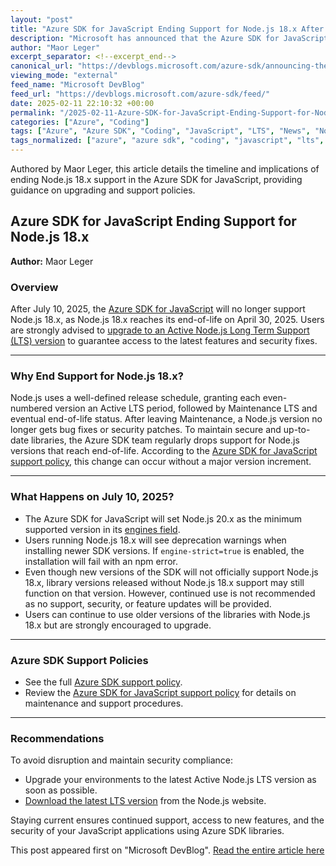 ```yaml
---
layout: "post"
title: "Azure SDK for JavaScript Ending Support for Node.js 18.x After July 2025"
description: "Microsoft has announced that the Azure SDK for JavaScript will end support for Node.js 18.x after July 10, 2025. Developers are advised to upgrade to an Active Node.js LTS version to maintain library security, receive updates, and avoid compatibility issues."
author: "Maor Leger"
excerpt_separator: <!--excerpt_end-->
canonical_url: "https://devblogs.microsoft.com/azure-sdk/announcing-the-end-of-support-for-node-js-18-x-in-the-azure-sdk-for-javascript/"
viewing_mode: "external"
feed_name: "Microsoft DevBlog"
feed_url: "https://devblogs.microsoft.com/azure-sdk/feed/"
date: 2025-02-11 22:10:32 +00:00
permalink: "/2025-02-11-Azure-SDK-for-JavaScript-Ending-Support-for-Nodejs-18x-After-July-2025.html"
categories: ["Azure", "Coding"]
tags: ["Azure", "Azure SDK", "Coding", "JavaScript", "LTS", "News", "Node.js", "Node.js 18.x", "Node.js 20.x", "Nodejs", "npm Engines", "SDK Support Policy", "Typescript"]
tags_normalized: ["azure", "azure sdk", "coding", "javascript", "lts", "news", "nodedotjs", "nodedotjs 18dotx", "nodedotjs 20dotx", "nodejs", "npm engines", "sdk support policy", "typescript"]
---
```


Authored by Maor Leger, this article details the timeline and implications of ending Node.js 18.x support in the Azure SDK for JavaScript, providing guidance on upgrading and support policies.<!--excerpt_end-->

## Azure SDK for JavaScript Ending Support for Node.js 18.x

**Author:** Maor Leger

### Overview

After July 10, 2025, the [Azure SDK for JavaScript](https://github.com/Azure/azure-sdk-for-js) will no longer support Node.js 18.x, as Node.js 18.x reaches its end-of-life on April 30, 2025. Users are strongly advised to [upgrade to an Active Node.js Long Term Support (LTS) version](https://nodejs.org/en/download) to guarantee access to the latest features and security fixes.

---

### Why End Support for Node.js 18.x?

Node.js uses a well-defined release schedule, granting each even-numbered version an Active LTS period, followed by Maintenance LTS and eventual end-of-life status. After leaving Maintenance, a Node.js version no longer gets bug fixes or security patches. To maintain secure and up-to-date libraries, the Azure SDK team regularly drops support for Node.js versions that reach end-of-life. According to the [Azure SDK for JavaScript support policy](https://github.com/Azure/azure-sdk-for-js/blob/main/SUPPORT.md#microsoft-support-policy), this change can occur without a major version increment.

---

### What Happens on July 10, 2025?

- The Azure SDK for JavaScript will set Node.js 20.x as the minimum supported version in its [engines field](https://docs.npmjs.com/cli/v11/configuring-npm/package-json#engines).
- Users running Node.js 18.x will see deprecation warnings when installing newer SDK versions. If `engine-strict=true` is enabled, the installation will fail with an npm error.
- Even though new versions of the SDK will not officially support Node.js 18.x, library versions released without Node.js 18.x support may still function on that version. However, continued use is not recommended as no support, security, or feature updates will be provided.
- Users can continue to use older versions of the libraries with Node.js 18.x but are strongly encouraged to upgrade.

---

### Azure SDK Support Policies

- See the full [Azure SDK support policy](https://azure.github.io/azure-sdk/policies_support.html#azure-sdk-dependencies).
- Review the [Azure SDK for JavaScript support policy](https://github.com/Azure/azure-sdk-for-js/blob/main/SUPPORT.md#microsoft-support-policy) for details on maintenance and support procedures.

---

### Recommendations

To avoid disruption and maintain security compliance:

- Upgrade your environments to the latest Active Node.js LTS version as soon as possible.
- [Download the latest LTS version](https://nodejs.org) from the Node.js website.

Staying current ensures continued support, access to new features, and the security of your JavaScript applications using Azure SDK libraries.

This post appeared first on "Microsoft DevBlog". [Read the entire article here](https://devblogs.microsoft.com/azure-sdk/announcing-the-end-of-support-for-node-js-18-x-in-the-azure-sdk-for-javascript/)
